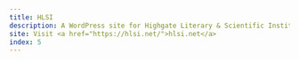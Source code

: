 ```yaml
---
title: HLSI
description: A WordPress site for Highgate Literary & Scientific Institution.
site: Visit <a href="https://hlsi.net/">hlsi.net</a>
index: 5
---
```

